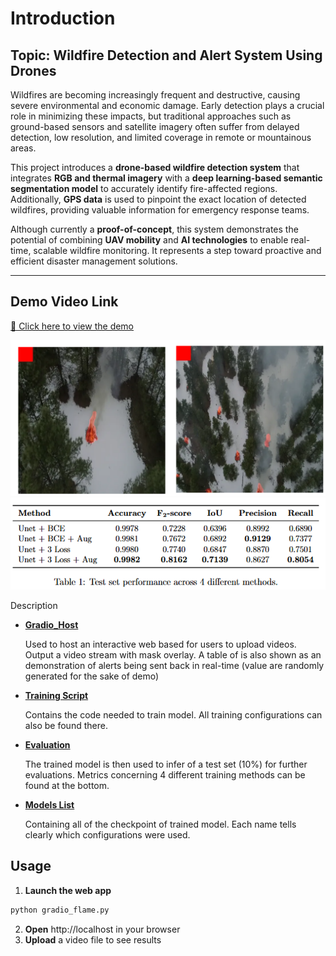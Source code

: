 # Introduction

## **Topic: Wildfire Detection and Alert System Using Drones**

Wildfires are becoming increasingly frequent and destructive, causing severe environmental and economic damage. Early detection plays a crucial role in minimizing these impacts, but traditional approaches such as ground-based sensors and satellite imagery often suffer from delayed detection, low resolution, and limited coverage in remote or mountainous areas.

This project introduces a **drone-based wildfire detection system** that integrates **RGB and thermal imagery** with a **deep learning-based semantic segmentation model** to accurately identify fire-affected regions. Additionally, **GPS data** is used to pinpoint the exact location of detected wildfires, providing valuable information for emergency response teams.

Although currently a **proof-of-concept**, this system demonstrates the potential of combining **UAV mobility** and **AI technologies** to enable real-time, scalable wildfire monitoring. It represents a step toward proactive and efficient disaster management solutions.

--- 

## **Demo Video Link**  
[🔗 Click here to view the demo](https://drive.google.com/file/d/1_D1YMSbq7Xcq4Uswqty6oeSK3VbdtsqR/view?usp=sharing)

![Sample](data/pic2.png)
![Evaluation Result](data/pic4.png)

<summary>Description</summary>

- **[Gradio_Host](gradio_flame.py)** 

  Used to host an interactive web based for users to upload videos. Output a video stream with mask overlay. A table of is also shown as an demonstration of alerts being sent back in real-time (value are randomly generated for the sake of demo)

- **[Training Script](training_script.ipynb)**

  Contains the code needed to train model. All training configurations can also be found there.

- **[Evaluation](training_results.ipynb)**

  The trained model is then used to infer of a test set (10%) for further evaluations. Metrics concerning 4 different training methods can be found at the bottom.

- **[Models List](trained_models/)**

  Containing all of the checkpoint of trained model. Each name tells clearly which configurations were used.

## Usage

1. **Launch the web app**
  ```python
  python gradio_flame.py
  ```

2. **Open** http://localhost in your browser
3. **Upload** a video file to see results

